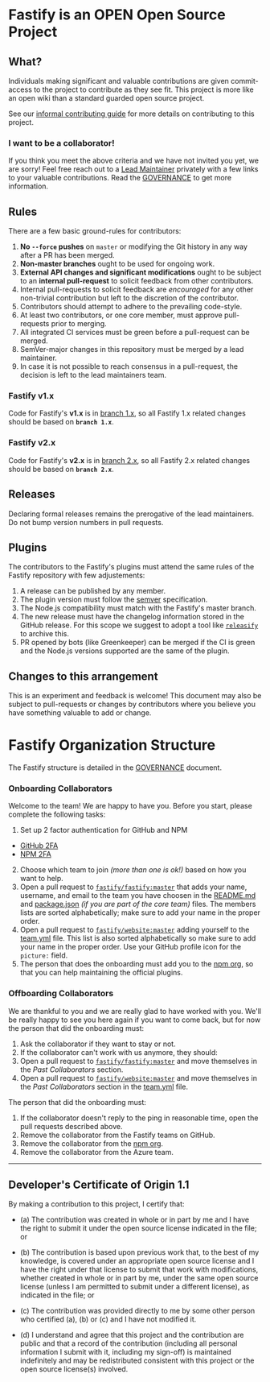 # Fastify is an OPEN Open Source Project

## What?

Individuals making significant and valuable contributions are given commit-access to the project to contribute as they see fit. This project is more like an open wiki than a standard guarded open source project.

See our [informal contributing guide](./docs/Guides/Contributing.md) for more
details on contributing to this project.

### I want to be a collaborator!

If you think you meet the above criteria and we have not invited you yet, we are sorry!
Feel free reach out to a [Lead Maintainer](https://github.com/fastify/fastify#team) privately with
a few links to your valuable contributions.
Read the [GOVERNANCE](GOVERNANCE.md) to get more information.

## Rules

There are a few basic ground-rules for contributors:

1. **No `--force` pushes** on `master` or modifying the Git history in any way after a PR has been merged.
1. **Non-master branches** ought to be used for ongoing work.
1. **External API changes and significant modifications** ought to be subject to an **internal pull-request** to solicit feedback from other contributors.
1. Internal pull-requests to solicit feedback are *encouraged* for any other non-trivial contribution but left to the discretion of the contributor.
1. Contributors should attempt to adhere to the prevailing code-style.
1. At least two contributors, or one core member, must approve pull-requests prior to merging.
1. All integrated CI services must be green before a pull-request can be merged.
1. SemVer-major changes in this repository must be merged by a lead maintainer.
1. In case it is not possible to reach consensus in a pull-request, the decision is left to the lead maintainers team.

### Fastify v1.x

Code for Fastify's **v1.x** is in [branch 1.x](https://github.com/fastify/fastify/tree/1.x), so all Fastify 1.x related changes should be based on **`branch 1.x`**.

### Fastify v2.x

Code for Fastify's **v2.x** is in [branch 2.x](https://github.com/fastify/fastify/tree/2.x), so all Fastify 2.x related changes should be based on **`branch 2.x`**.

## Releases

Declaring formal releases remains the prerogative of the lead maintainers. Do not bump version numbers in pull requests.

## Plugins

The contributors to the Fastify's plugins must attend the same rules of the Fastify repository with few adjustements:

1. A release can be published by any member.
1. The plugin version must follow the [semver](http://semver.org/) specification.
1. The Node.js compatibility must match with the Fastify's master branch.
1. The new release must have the changelog information stored in the GitHub release.
     For this scope we suggest to adopt a tool like [`releasify`](https://github.com/fastify/releasify) to archive this.
1. PR opened by bots (like Greenkeeper) can be merged if the CI is green and the Node.js versions supported are the same of the plugin.

## Changes to this arrangement

This is an experiment and feedback is welcome! This document may also be subject to pull-requests or changes by contributors where you believe you have something valuable to add or change.

# Fastify Organization Structure

The Fastify structure is detailed in the [GOVERNANCE](GOVERNANCE.md) document.

### Onboarding Collaborators

Welcome to the team! We are happy to have you. Before you start, please complete the following tasks:
1. Set up 2 factor authentication for GitHub and NPM
  - [GitHub 2FA](https://help.github.com/en/articles/securing-your-account-with-two-factor-authentication-2fa)
  - [NPM 2FA](https://docs.npmjs.com/about-two-factor-authentication)
2. Choose which team to join *(more than one is ok!)* based on how you want to help.
3. Open a pull request to [`fastify/fastify:master`](https://github.com/fastify/fastify/pulls) that adds your name, username, and email to the team you have choosen in the [README.md](./README.md) and [package.json](./package.json) *(if you are part of the core team)* files. The members lists are sorted alphabetically; make sure to add your name in the proper order.
4. Open a pull request to [`fastify/website:master`](https://github.com/fastify/website/pulls) adding yourself to the [team.yml](https://github.com/fastify/website/blob/master/src/website/data/team.yml) file. This list is also sorted alphabetically so make sure to add your name in the proper order. Use your GitHub profile icon for the `picture:` field.
5. The person that does the onboarding must add you to the [npm org](https://www.npmjs.com/org/fastify), so that you can help maintaining the official plugins.

### Offboarding Collaborators

We are thankful to you and we are really glad to have worked with you.
We'll be really happy to see you here again if you want to come back, but for now the person that did the onboarding must:
1. Ask the collaborator if they want to stay or not.
1. If the collaborator can't work with us anymore, they should:
  1. Open a pull request to [`fastify/fastify:master`](https://github.com/fastify/fastify/pulls) and move themselves in the *Past Collaborators* section.
  2. Open a pull request to [`fastify/website:master`](https://github.com/fastify/website/pulls) and move themselves in the *Past Collaborators* section in the [team.yml](https://github.com/fastify/website/blob/master/src/website/data/team.yml) file.

The person that did the onboarding must:
1. If the collaborator doesn't reply to the ping in reasonable time, open the pull requests described above.
2. Remove the collaborator from the Fastify teams on GitHub.
3. Remove the collaborator from the [npm org](https://www.npmjs.com/org/fastify).
4. Remove the collaborator from the Azure team.
-----------------------------------------

<a id="developers-certificate-of-origin"></a>
## Developer's Certificate of Origin 1.1

By making a contribution to this project, I certify that:

* (a) The contribution was created in whole or in part by me and I
  have the right to submit it under the open source license
  indicated in the file; or

* (b) The contribution is based upon previous work that, to the best
  of my knowledge, is covered under an appropriate open source
  license and I have the right under that license to submit that
  work with modifications, whether created in whole or in part
  by me, under the same open source license (unless I am
  permitted to submit under a different license), as indicated
  in the file; or

* (c) The contribution was provided directly to me by some other
  person who certified (a), (b) or (c) and I have not modified
  it.

* (d) I understand and agree that this project and the contribution
  are public and that a record of the contribution (including all
  personal information I submit with it, including my sign-off) is
  maintained indefinitely and may be redistributed consistent with
  this project or the open source license(s) involved.
